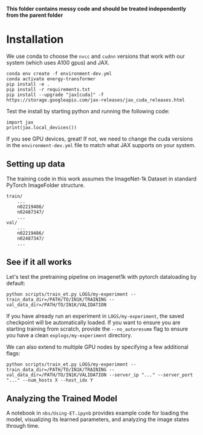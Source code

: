 **This folder contains messy code and should be treated independently from the parent folder**

# Installation

We use conda to choose the `nvcc` and `cudnn` versions that work with our system (which uses A100 gpus) and JAX.

```
conda env create -f environment-dev.yml
conda activate energy-transformer
pip install -e .
pip install -r requirements.txt
pip install --upgrade "jax[cuda]" -f https://storage.googleapis.com/jax-releases/jax_cuda_releases.html
```

Test the install by starting python and running the following code:

```
import jax
print(jax.local_devices())
```

If you see GPU devices, great! If not, we need to change the cuda versions in the `environment-dev.yml` file to match what JAX supports on your system.

## Setting up data

The training code in this work assumes the ImageNet-1k Dataset in standard PyTorch ImageFolder structure. 

```
train/
    ...
    n02219486/
    n02487347/
    ...
val/
    ...
    n02219486/
    n02487347/
    ...
```

## See if it all works

Let's test the pretraining pipeline on imagenet1k with pytorch dataloading by default:

```
python scripts/train_et.py LOGS/my-experiment --train_data_dir=/PATH/TO/IN1K/TRAINING --val_data_dir=/PATH/TO/IN1K/VALIDATION 
```

If you have already run an experiment in `LOGS/my-experiment`, the saved checkpoint will be automatically loaded. If you want to ensure you are starting training from scratch, provide the `--no_autoresume` flag to ensure you have a clean `explogs/my-experiment` directory.

We can also extend to multiple GPU nodes by specifying a few additional flags:

```
python scripts/train_et.py LOGS/my-experiment --train_data_dir=/PATH/TO/IN1K/TRAINING --val_data_dir=/PATH/TO/IN1K/VALIDATION --server_ip "..." --server_port "..." --num_hosts X --host_idx Y
```

## Analyzing the Trained Model
A notebook in `nbs/Using-ET.ipynb` provides example code for loading the model, visualizing its learned parameters, and analyzing the image states through time.